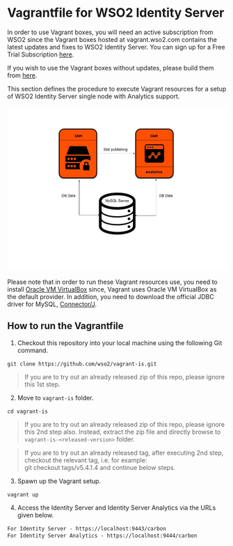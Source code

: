 # Vagrantfile for WSO2 Identity Server

In order to use Vagrant boxes, you will need an active subscription from WSO2 since the Vagrant boxes hosted at vagrant.wso2.com contains the latest updates and fixes to WSO2 Identity Server. You can sign up for a Free Trial Subscription [here](https://wso2.com/free-trial-subscription).

If you wish to use the Vagrant boxes without updates, please build them from [here](https://github.com/wso2/vagrant-boxes).

This section defines the procedure to execute Vagrant resources for a setup of WSO2 Identity Server single
node with Analytics support.<br>

![Deployment architecture](deployment-architecture.jpg)

Please note that in order to run these Vagrant resources use, you need to install
[Oracle VM VirtualBox](http://www.oracle.com/technetwork/server-storage/virtualbox/downloads/index.html)
since, Vagrant uses Oracle VM VirtualBox as the default provider. In addition, you need to download the official JDBC driver
for MySQL, [Connector/J](https://dev.mysql.com/downloads/connector/j/5.1.html).

## How to run the Vagrantfile

1. Checkout this repository into your local machine using the following Git command.

```
git clone https://github.com/wso2/vagrant-is.git
```
>If you are to try out an already released zip of this repo, please ignore this 1st step.

2. Move to `vagrant-is` folder.

```
cd vagrant-is
```
>If you are to try out an already released zip of this repo, please ignore this 2nd step also. Instead, extract the zip file and directly browse to `vagrant-is-<released-version>` folder.

>If you are to try out an already released tag, after executing 2nd step, checkout the relevant tag, i.e. for example: <br> git checkout tags/v5.4.1.4 and continue below steps.

3. Spawn up the Vagrant setup.

```
vagrant up
```
4. Access the Identity Server and Identity Server Analytics via the URLs given below.

```
For Identity Server - https://localhost:9443/carbon
For Identity Server Analytics - https://localhost:9444/carbon
